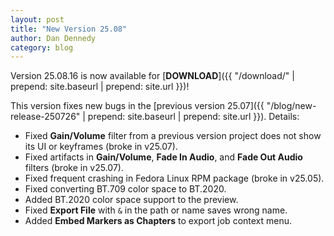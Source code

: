 ```yaml
---
layout: post
title: "New Version 25.08"
author: Dan Dennedy
category: blog
---
```


Version 25.08.16 is now available for [**DOWNLOAD**]({{ "/download/" | prepend: site.baseurl | prepend: site.url }})!

This version fixes new bugs in the [previous version 25.07]({{ "/blog/new-release-250726" | prepend: site.baseurl | prepend: site.url }}). Details:

- Fixed **Gain/Volume** filter from a previous version project does not show its UI or keyframes (broke in v25.07).
- Fixed artifacts in **Gain/Volume**, **Fade In Audio**, and **Fade Out Audio** filters (broke in v25.07).
- Fixed frequent crashing in Fedora Linux RPM package (broke in v25.05).
- Fixed converting BT.709 color space to BT.2020.
- Added BT.2020 color space support to the preview. 
- Fixed **Export File** with `&` in the path or name saves wrong name.
- Added **Embed Markers as Chapters** to export job context menu.
